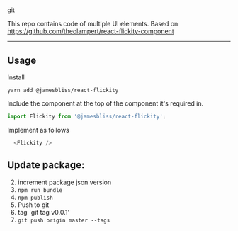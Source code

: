 #
git

This repo contains code of multiple UI elements. Based on https://github.com/theolampert/react-flickity-component

---

## Usage

Install

```
yarn add @jamesbliss/react-flickity
```

Include the component at the top of the component it's required in.

```javascript
import Flickity from '@jamesbliss/react-flickity';
```

Implement as follows

```javascript
  <Flickity />
```

## Update package:

2. increment package json version
2. `npm run bundle`
3. `npm publish`
4. Push to git
5. tag `git tag v0.0.1'
6. `git push origin master --tags`